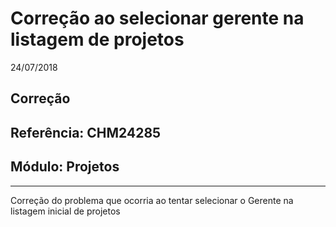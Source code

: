 # Correção ao selecionar gerente na listagem de projetos
24/07/2018
## Correção
## Referência: CHM24285
## Módulo: Projetos
***

Correção do problema que ocorria ao tentar selecionar o Gerente na listagem inicial de projetos